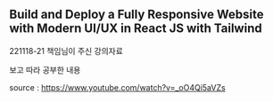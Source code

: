 ## **Build and Deploy a Fully Responsive Website with Modern UI/UX in React JS with Tailwind**

221118-21 책임님이 주신 강의자료

보고 따라 공부한 내용

source : https://www.youtube.com/watch?v=_oO4Qi5aVZs
